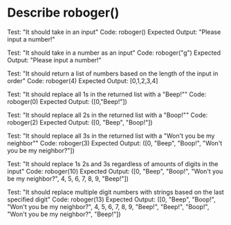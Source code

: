 # Describe roboger()

Test: "It should take in an input"
Code: roboger()
Expected Output: "Please input a number!"

Test: "It should take in a number as an input"
Code: roboger("g")
Expected Output: "Please input a number!"

Test: "It should return a list of numbers based on the length of the input in order"
Code: roboger(4)
Expected Output: \[0,1,2,3,4\]

Test: "It should replace all 1s in the returned list with a "Beep!""
Code: roboger(0)
Expected Output: (\[0,"Beep!"\])

Test: "It should replace all 2s in the returned list with a "Boop!""
Code: roboger(2)
Expected Output: (\[0, "Beep", "Boop!"\])

Test: "It should replace all 3s in the returned list with a "Won't you be my neighbor""
Code: roboger(3)
Expected Output: (\[0, "Beep", "Boop!", "Won't you be my neighbor?"\])

Test: "It should replace 1s 2s and 3s regardless of amounts of digits in the input"
Code: roboger(10)
Expected Output: (\[0, "Beep", "Boop!", "Won't you be my neighbor?", 4, 5, 6, 7, 8, 9, "Beep!"\])

Test: "It should replace multiple digit numbers with strings based on the last specified digit"
Code: roboger(13)
Expected Output: (\[0, "Beep", "Boop!", "Won't you be my neighbor?", 4, 5, 6, 7, 8, 9, "Beep!", "Beep!", "Boop!", "Won't you be my neighbor?", "Beep!"\])


